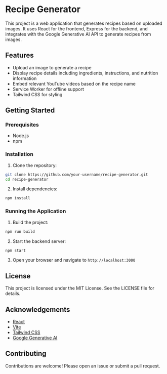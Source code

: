 # Recipe Generator

This project is a web application that generates recipes based on uploaded images. It uses React for the frontend, Express for the backend, and integrates with the Google Generative AI API to generate recipes from images.

## Features

- Upload an image to generate a recipe
- Display recipe details including ingredients, instructions, and nutrition information
- Embed relevant YouTube videos based on the recipe name
- Service Worker for offline support
- Tailwind CSS for styling

## Getting Started

### Prerequisites

- Node.js
- npm

### Installation

1. Clone the repository:

```sh
git clone https://github.com/your-username/recipe-generator.git
cd recipe-generator
```

2. Install dependencies:

```sh
npm install
```

### Running the Application

1. Build the project:

```sh
npm run build
```

2. Start the backend server:

```sh
npm start
```

3. Open your browser and navigate to `http://localhost:3000`

## License

This project is licensed under the MIT License. See the LICENSE file for details.

## Acknowledgements

- [React](https://reactjs.org/)
- [Vite](https://vitejs.dev/)
- [Tailwind CSS](https://tailwindcss.com/)
- [Google Generative AI](https://ai.google.dev/gemini-api/docs/prompting_with_media)

## Contributing

Contributions are welcome! Please open an issue or submit a pull request.
